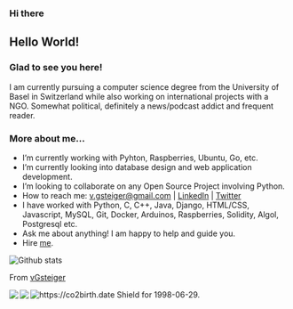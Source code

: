 ### Hi there

## Hello World!

### Glad to see you here!

I am currently pursuing a computer science degree from the University of Basel in Switzerland while also working on international projects with a NGO. Somewhat political, definitely a news/podcast addict and frequent reader.

### More about me...

- I’m currently working with Pyhton, Raspberries, Ubuntu, Go, etc.
- I’m currently looking into database design and web application development.
- I’m looking to collaborate on any Open Source Project involving Python.
- How to reach me: v.gsteiger@gmail.com | [LinkedIn](https://www.linkedin.com/in/viktor-gsteiger/) | [Twitter](https://twitter.com/VGsteiger)
- I have worked with Python, C, C++, Java, Django, HTML/CSS, Javascript, MySQL, Git, Docker, Arduinos, Raspberries, Solidity, Algol, Postgresql etc.
- Ask me about anything! I am happy to help and guide you.
- Hire [me](mailto:v.gsteiger@gmail.com?Subject=Hello%Viktor).

![Github stats](https://github-readme-stats.vercel.app/api?username=vGsteiger&show_icons=true&hide_border=true)

From [vGsteiger](https://github.com/vGsteiger)

<a href="https://github.com/vGsteiger/CS-108-2019-Buddler-Joe">
  <img align="left" src="https://github-readme-stats.vercel.app/api/pin/?username=vGsteiger&repo=CS-108-2019-Buddler-Joe" />
</a>

<a href="https://github.com/vGsteiger/NetflixStats">
  <img align="left" src="https://github-readme-stats.vercel.app/api/pin/?username=vGsteiger&repo=NetflixStats" />
</a>

<img src="https://co2birth.date/shields/1998-06-29.svg" alt="https://co2birth.date Shield for 1998-06-29." />

